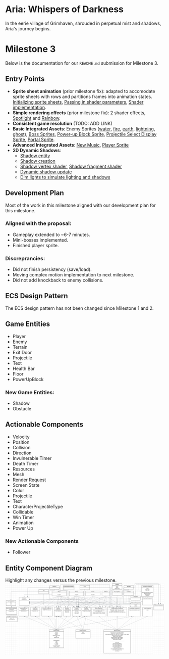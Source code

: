 # Aria: Whispers of Darkness
In the eerie village of Grimhaven, shrouded in perpetual mist and shadows, Aria's journey begins. 

# Milestone 3
Below is the documentation for our `README.md` submission for Milestone 3.

## Entry Points
- **Sprite sheet animation** (prior milestone fix): adapted to accomodate sprite sheets with rows and partitions frames into animation states. 
[Initializing sprite sheets](https://github.students.cs.ubc.ca/CPSC427-2023W-T1/Team06Aria/blob/8c1ac9ec1c7e2da38d80536bf5c18bd55f0c68fd/src/render_system_init.cpp#L296), 
[Passing in shader parameters](https://github.students.cs.ubc.ca/CPSC427-2023W-T1/Team06Aria/blob/8c1ac9ec1c7e2da38d80536bf5c18bd55f0c68fd/src/render_system.cpp#L91), 
[Shader implementation](https://github.students.cs.ubc.ca/CPSC427-2023W-T1/Team06Aria/blob/8c1ac9ec1c7e2da38d80536bf5c18bd55f0c68fd/shaders/animated.fs.glsl#L84).
- **Simple rendering effects** (prior milestone fix): 2 shader effects, 
[Spotlight](https://github.students.cs.ubc.ca/CPSC427-2023W-T1/Team06Aria/blob/8c1ac9ec1c7e2da38d80536bf5c18bd55f0c68fd/shaders/screen_darken.fs.glsl#L21) and 
[Rainbow](https://github.students.cs.ubc.ca/CPSC427-2023W-T1/Team06Aria/blob/8c1ac9ec1c7e2da38d80536bf5c18bd55f0c68fd/shaders/animated.fs.glsl#L70).
- **Consistent game resolution** (TODO: ADD LINK)
- **Basic Integrated Assets**:
Enemy Sprites ([water](https://github.students.cs.ubc.ca/CPSC427-2023W-T1/Team06Aria/blob/M3_Submission/data/textures/water_enemy.png), [fire](https://github.students.cs.ubc.ca/CPSC427-2023W-T1/Team06Aria/blob/8c1ac9ec1c7e2da38d80536bf5c18bd55f0c68fd/data/textures/fire_enemy.png), [earth](https://github.students.cs.ubc.ca/CPSC427-2023W-T1/Team06Aria/blob/M3_Submission/data/textures/earth_enemy.png), [lightning](https://github.students.cs.ubc.ca/CPSC427-2023W-T1/Team06Aria/blob/M3_Submission/data/textures/lightning_enemy.png), [ghost](https://github.students.cs.ubc.ca/CPSC427-2023W-T1/Team06Aria/blob/M3_Submission/data/textures/ghost.png)),
[Boss Sprites](https://github.students.cs.ubc.ca/CPSC427-2023W-T1/Team06Aria/blob/M3_Submission/data/textures/fire_boss.png),
[Power-up Block Sprite](https://github.students.cs.ubc.ca/CPSC427-2023W-T1/Team06Aria/blob/8c1ac9ec1c7e2da38d80536bf5c18bd55f0c68fd/data/textures/power_up_block.png),
[Projectile Select Display Sprite](https://github.students.cs.ubc.ca/CPSC427-2023W-T1/Team06Aria/blob/8c1ac9ec1c7e2da38d80536bf5c18bd55f0c68fd/data/textures/projectile-select-display-purple.png),
[Portal Sprite](https://github.students.cs.ubc.ca/CPSC427-2023W-T1/Team06Aria/blob/8c1ac9ec1c7e2da38d80536bf5c18bd55f0c68fd/data/textures/portal.png).
- **Advanced Integrated Assets**:
[New Music](https://github.students.cs.ubc.ca/CPSC427-2023W-T1/Team06Aria/blob/M3_Submission/data/audio/boss_battle.wav), [Player Sprite](https://github.students.cs.ubc.ca/CPSC427-2023W-T1/Team06Aria/blob/M3_Submission/data/textures/aria.png)
- **2D Dynamic Shadows**:
  - [Shadow entity](https://github.students.cs.ubc.ca/CPSC427-2023W-T1/Team06Aria/blob/8c1ac9ec1c7e2da38d80536bf5c18bd55f0c68fd/src/components.hpp#L63)
  - [Shadow creation](https://github.students.cs.ubc.ca/CPSC427-2023W-T1/Team06Aria/blob/8c1ac9ec1c7e2da38d80536bf5c18bd55f0c68fd/src/world_init.cpp#L245)
  - [Shadow vertex shader](https://github.students.cs.ubc.ca/CPSC427-2023W-T1/Team06Aria/blob/main/shaders/shadow.vs.glsl), [Shadow fragment shader](https://github.students.cs.ubc.ca/CPSC427-2023W-T1/Team06Aria/blob/main/shaders/shadow.fs.glsl)
  - [Dynamic shadow update](https://github.students.cs.ubc.ca/CPSC427-2023W-T1/Team06Aria/blob/8c1ac9ec1c7e2da38d80536bf5c18bd55f0c68fd/src/physics_system.cpp#L131)
  - [Dim lights to simulate lighting and shadows](https://github.students.cs.ubc.ca/CPSC427-2023W-T1/Team06Aria/blob/8c1ac9ec1c7e2da38d80536bf5c18bd55f0c68fd/shaders/screen_darken.fs.glsl#L43)

## Development Plan
Most of the work in this milestone aligned with our development plan for this milestone.

### Aligned with the proposal:
- Gameplay extended to ~6-7 minutes.
- Mini-bosses implemented.
- Finished player sprite.

### Discreprancies:
- Did not finish persistency (save/load).
- Moving complex motion implementation to next milestone.
- Did not add knockback to enemy collisions.

## ECS Design Pattern
The ECS design pattern has not been changed since Milestone 1 and 2.

## Game Entities
- Player
- Enemy
- Terrain
- Exit Door
- Projectile
- Text
- Health Bar
- Floor
- PowerUpBlock

### New Game Entities:
- Shadow
- Obstacle

## Actionable Components
- Velocity
- Position
- Collision
- Direction
- Invulnerable Timer
- Death Timer
- Resources
- Mesh
- Render Request
- Screen State
- Color
- Projectile
- Text
- CharacterProjectileType
- Collidable
- Win Timer
- Animation
- Power Up

### New Actionable Components
- Follower

## Entity Component Diagram
Highlight any changes versus the previous milestone.
![ECS diagram](docu/images/M3_ECS_diagram.png)
